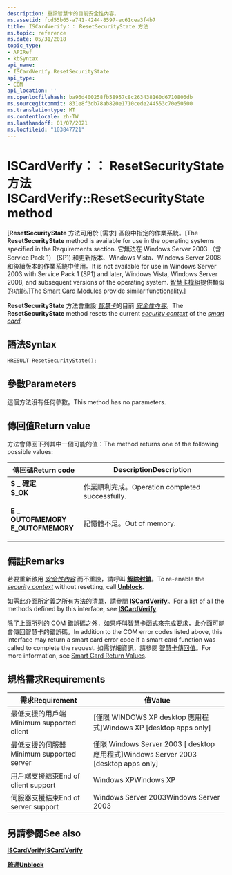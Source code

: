 ```yaml
---
description: 重設智慧卡的目前安全性內容。
ms.assetid: fcd55b65-a741-4244-8597-ec61cea3f4b7
title: ISCardVerify：： ResetSecurityState 方法
ms.topic: reference
ms.date: 05/31/2018
topic_type:
- APIRef
- kbSyntax
api_name:
- ISCardVerify.ResetSecurityState
api_type:
- COM
api_location: ''
ms.openlocfilehash: ba96d400258fb58957c8c263438160d6710806db
ms.sourcegitcommit: 831e8f3db78ab820e1710cede244553c70e50500
ms.translationtype: MT
ms.contentlocale: zh-TW
ms.lasthandoff: 01/07/2021
ms.locfileid: "103847721"
---
```

# <a name="iscardverifyresetsecuritystate-method"></a><span data-ttu-id="fb892-103">ISCardVerify：： ResetSecurityState 方法</span><span class="sxs-lookup"><span data-stu-id="fb892-103">ISCardVerify::ResetSecurityState method</span></span>

<span data-ttu-id="fb892-104">\[**ResetSecurityState** 方法可用於 [需求] 區段中指定的作業系統。</span><span class="sxs-lookup"><span data-stu-id="fb892-104">\[The **ResetSecurityState** method is available for use in the operating systems specified in the Requirements section.</span></span> <span data-ttu-id="fb892-105">它無法在 Windows Server 2003 （含 Service Pack 1） (SP1) 和更新版本、Windows Vista、Windows Server 2008 和後續版本的作業系統中使用。</span><span class="sxs-lookup"><span data-stu-id="fb892-105">It is not available for use in Windows Server 2003 with Service Pack 1 (SP1) and later, Windows Vista, Windows Server 2008, and subsequent versions of the operating system.</span></span> <span data-ttu-id="fb892-106">[智慧卡模組](/previous-versions/windows/desktop/secsmart/smart-card-modules)提供類似的功能。\]</span><span class="sxs-lookup"><span data-stu-id="fb892-106">The [Smart Card Modules](/previous-versions/windows/desktop/secsmart/smart-card-modules) provide similar functionality.\]</span></span>

<span data-ttu-id="fb892-107">**ResetSecurityState** 方法會重設 [*智慧卡*](../secgloss/s-gly.md)的目前 [*安全性內容*](../secgloss/s-gly.md)。</span><span class="sxs-lookup"><span data-stu-id="fb892-107">The **ResetSecurityState** method resets the current [*security context*](../secgloss/s-gly.md) of the [*smart card*](../secgloss/s-gly.md).</span></span>

## <a name="syntax"></a><span data-ttu-id="fb892-108">語法</span><span class="sxs-lookup"><span data-stu-id="fb892-108">Syntax</span></span>


```C++
HRESULT ResetSecurityState();
```



## <a name="parameters"></a><span data-ttu-id="fb892-109">參數</span><span class="sxs-lookup"><span data-stu-id="fb892-109">Parameters</span></span>

<span data-ttu-id="fb892-110">這個方法沒有任何參數。</span><span class="sxs-lookup"><span data-stu-id="fb892-110">This method has no parameters.</span></span>

## <a name="return-value"></a><span data-ttu-id="fb892-111">傳回值</span><span class="sxs-lookup"><span data-stu-id="fb892-111">Return value</span></span>

<span data-ttu-id="fb892-112">方法會傳回下列其中一個可能的值：</span><span class="sxs-lookup"><span data-stu-id="fb892-112">The method returns one of the following possible values:</span></span>



| <span data-ttu-id="fb892-113">傳回碼</span><span class="sxs-lookup"><span data-stu-id="fb892-113">Return code</span></span>                                                                                   | <span data-ttu-id="fb892-114">Description</span><span class="sxs-lookup"><span data-stu-id="fb892-114">Description</span></span>                                  |
|-----------------------------------------------------------------------------------------------|----------------------------------------------|
| <dl> <span data-ttu-id="fb892-115"><dt>**S \_ 確定**</dt></span><span class="sxs-lookup"><span data-stu-id="fb892-115"><dt>**S\_OK**</dt></span></span> </dl>          | <span data-ttu-id="fb892-116">作業順利完成。</span><span class="sxs-lookup"><span data-stu-id="fb892-116">Operation completed successfully.</span></span><br/> |
| <dl> <span data-ttu-id="fb892-117"><dt>**E \_ OUTOFMEMORY**</dt></span><span class="sxs-lookup"><span data-stu-id="fb892-117"><dt>**E\_OUTOFMEMORY**</dt></span></span> </dl> | <span data-ttu-id="fb892-118">記憶體不足。</span><span class="sxs-lookup"><span data-stu-id="fb892-118">Out of memory.</span></span><br/>                    |



 

## <a name="remarks"></a><span data-ttu-id="fb892-119">備註</span><span class="sxs-lookup"><span data-stu-id="fb892-119">Remarks</span></span>

<span data-ttu-id="fb892-120">若要重新啟用 [*安全性內容*](../secgloss/s-gly.md) 而不重設，請呼叫 [**解除封鎖**](/previous-versions/windows/desktop/legacy/aa377269(v=vs.85))。</span><span class="sxs-lookup"><span data-stu-id="fb892-120">To re-enable the [*security context*](../secgloss/s-gly.md) without resetting, call [**Unblock**](/previous-versions/windows/desktop/legacy/aa377269(v=vs.85)).</span></span>

<span data-ttu-id="fb892-121">如需此介面所定義之所有方法的清單，請參閱 [**ISCardVerify**](iscardverify.md)。</span><span class="sxs-lookup"><span data-stu-id="fb892-121">For a list of all the methods defined by this interface, see [**ISCardVerify**](iscardverify.md).</span></span>

<span data-ttu-id="fb892-122">除了上面所列的 COM 錯誤碼之外，如果呼叫智慧卡函式來完成要求，此介面可能會傳回智慧卡的錯誤碼。</span><span class="sxs-lookup"><span data-stu-id="fb892-122">In addition to the COM error codes listed above, this interface may return a smart card error code if a smart card function was called to complete the request.</span></span> <span data-ttu-id="fb892-123">如需詳細資訊，請參閱 [智慧卡傳回值](authentication-return-values.md)。</span><span class="sxs-lookup"><span data-stu-id="fb892-123">For more information, see [Smart Card Return Values](authentication-return-values.md).</span></span>

## <a name="requirements"></a><span data-ttu-id="fb892-124">規格需求</span><span class="sxs-lookup"><span data-stu-id="fb892-124">Requirements</span></span>



| <span data-ttu-id="fb892-125">需求</span><span class="sxs-lookup"><span data-stu-id="fb892-125">Requirement</span></span> | <span data-ttu-id="fb892-126">值</span><span class="sxs-lookup"><span data-stu-id="fb892-126">Value</span></span> |
|-------------------------------------|------------------------------------------------------|
| <span data-ttu-id="fb892-127">最低支援的用戶端</span><span class="sxs-lookup"><span data-stu-id="fb892-127">Minimum supported client</span></span><br/> | <span data-ttu-id="fb892-128">\[僅限 WINDOWS XP desktop 應用程式\]</span><span class="sxs-lookup"><span data-stu-id="fb892-128">Windows XP \[desktop apps only\]</span></span><br/>          |
| <span data-ttu-id="fb892-129">最低支援的伺服器</span><span class="sxs-lookup"><span data-stu-id="fb892-129">Minimum supported server</span></span><br/> | <span data-ttu-id="fb892-130">僅限 Windows Server 2003 \[ desktop 應用程式\]</span><span class="sxs-lookup"><span data-stu-id="fb892-130">Windows Server 2003 \[desktop apps only\]</span></span><br/> |
| <span data-ttu-id="fb892-131">用戶端支援結束</span><span class="sxs-lookup"><span data-stu-id="fb892-131">End of client support</span></span><br/>    | <span data-ttu-id="fb892-132">Windows XP</span><span class="sxs-lookup"><span data-stu-id="fb892-132">Windows XP</span></span><br/>                                |
| <span data-ttu-id="fb892-133">伺服器支援結束</span><span class="sxs-lookup"><span data-stu-id="fb892-133">End of server support</span></span><br/>    | <span data-ttu-id="fb892-134">Windows Server 2003</span><span class="sxs-lookup"><span data-stu-id="fb892-134">Windows Server 2003</span></span><br/>                       |



## <a name="see-also"></a><span data-ttu-id="fb892-135">另請參閱</span><span class="sxs-lookup"><span data-stu-id="fb892-135">See also</span></span>

<dl> <dt>

[<span data-ttu-id="fb892-136">**ISCardVerify**</span><span class="sxs-lookup"><span data-stu-id="fb892-136">**ISCardVerify**</span></span>](iscardverify.md)
</dt> <dt>

<span data-ttu-id="fb892-137">[**疏通**](/previous-versions/windows/desktop/legacy/aa377269(v=vs.85))</span><span class="sxs-lookup"><span data-stu-id="fb892-137">[**Unblock**](/previous-versions/windows/desktop/legacy/aa377269(v=vs.85))</span></span>
</dt> </dl>

 

 
